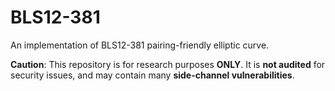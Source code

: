 # BLS12-381

An implementation of BLS12-381 pairing-friendly elliptic curve.

**Caution**: This repository is for research purposes **ONLY**. It is **not audited** for security issues, and may contain many **side-channel vulnerabilities**. 
